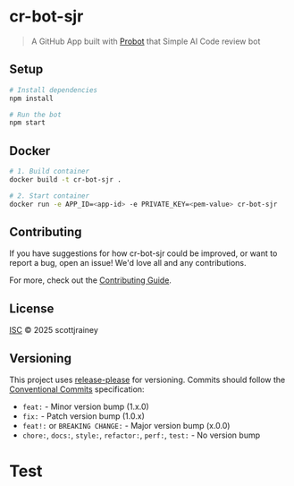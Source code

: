 # cr-bot-sjr

> A GitHub App built with [Probot](https://github.com/probot/probot) that Simple AI Code review bot

## Setup

```sh
# Install dependencies
npm install

# Run the bot
npm start
```

## Docker

```sh
# 1. Build container
docker build -t cr-bot-sjr .

# 2. Start container
docker run -e APP_ID=<app-id> -e PRIVATE_KEY=<pem-value> cr-bot-sjr
```

## Contributing

If you have suggestions for how cr-bot-sjr could be improved, or want to report a bug, open an issue! We'd love all and any contributions.

For more, check out the [Contributing Guide](CONTRIBUTING.md).

## License

[ISC](LICENSE) © 2025 scottjrainey

## Versioning

This project uses [release-please](https://github.com/googleapis/release-please) for versioning. Commits should follow the [Conventional Commits](https://www.conventionalcommits.org/) specification:

- `feat:` - Minor version bump (1.x.0)
- `fix:` - Patch version bump (1.0.x)
- `feat!:` or `BREAKING CHANGE:` - Major version bump (x.0.0)
- `chore:`, `docs:`, `style:`, `refactor:`, `perf:`, `test:` - No version bump
# Test
